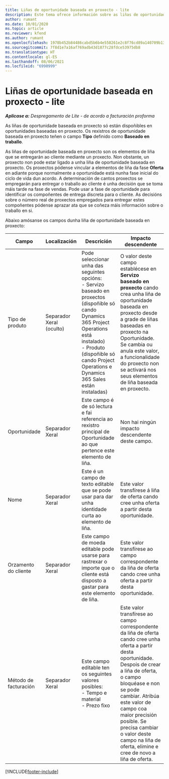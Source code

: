 ```yaml
---
title: Liñas de oportunidade baseada en proxecto - lite
description: Este tema ofrece información sobre as liñas de oportunidade baseadas en proxecto. (Pro)
author: rumant
ms.date: 10/01/2020
ms.topic: article
ms.reviewer: kfend
ms.author: rumant
ms.openlocfilehash: 1978b452b84486cabd5b6b4e550261e2c8f76cd89a140709b137ac184c8967c1
ms.sourcegitcommit: 7f8d1e7a16af769adb43d1877c28fdce53975db8
ms.translationtype: HT
ms.contentlocale: gl-ES
ms.lasthandoff: 08/06/2021
ms.locfileid: "6998999"
---
```

# <a name="project-based-opportunity-lines---lite"></a>Liñas de oportunidade baseada en proxecto - lite

_**Aplícase a:** Despregamento de Lite - de acordo a facturación proforma_

As liñas de oportunidade baseada en proxecto só están dispoñibles en oportunidades baseadas en proxecto. Os rexistros de oportunidade baseada en proxecto teñen o campo **Tipo** definido como **Baseado en traballo**.

As liñas de oportunidade baseada en proxecto son os elementos de liña que se entregarán ao cliente mediante un proxecto. Non obstante, un proxecto non pode estar ligado a unha liña de oportunidade baseada en proxecto. Os proxectos pódense vincular a elementos de liña da fase **Oferta** en adiante porque normalmente a oportunidade está nunha fase inicial do ciclo de vida dun acordo. A determinación de cantos proxectos se empregarán para entregar o traballo ao cliente é unha decisión que se toma máis tarde na fase de vendas. Pode usar a fase de oportunidade para identificar os compoñentes de entrega discreta para o cliente. As decisións sobre o número real de proxectos empregados para entregar estes compoñentes pódense aprazar ata que se coñeza máis información sobre o traballo en si.

Abaixo amósanse os campos dunha liña de oportunidade baseada en proxecto:

| **Campo** | **Localización** | **Descrición** | **Impacto descendente** |
| --- | --- | --- | --- |
| Tipo de produto | Separador Xeral (oculto) | Pode seleccionar unha das seguintes opcións:</br>- Servizo baseado en proxectos (dispoñible só cando Dynamics 365 Project Operations está instalado)</br>- Produto (dispoñible só cando Project Operations e Dynamics 365 Sales están instaladas) | O valor deste campo establécese en **Servizo baseado en proxecto** cando crea unha liña de oportunidade baseada en proxecto desde a grade de liñas baseadas en proxecto na Oportunidade. <br> Se cambia ou anula este valor, a funcionalidade do proxecto non se activará nos seus elementos de liña baseada en proxecto. |
| Oportunidade | Separador Xeral | Este campo é de só lectura e fai referencia ao rexistro principal de Oportunidade ao que pertence este elemento de liña. | Non hai ningún impacto descendente deste campo. |
| Nome | Separador Xeral | Este é un campo de texto editable que se pode usar para dar unha identidade curta ao elemento de liña. | Este valor transfírese á liña de oferta cando cree unha oferta a partir desta oportunidade. |
| Orzamento do cliente | Separador Xeral | Este campo de moeda editable pode usarse para rastrexar o importe que o cliente está disposto a gastar para este elemento de liña. | Este valor transfírese ao campo correspondente da liña de oferta cando cree unha oferta a partir desta oportunidade. |
| Método de facturación | Separador Xeral | Este campo editable ten os seguintes valores posibles:</br>- Tempo e material</br>- Prezo fixo | Este valor transfírese ao campo correspondente da liña de oferta cando cree unha oferta a partir desta oportunidade. Despois de crear a liña de oferta, o campo bloquéase e non se pode cambiar. Atribúa este valor de campo coa maior precisión posible. Se precisa cambiar o valor deste campo na liña de oferta, elimine e cree de novo a liña de oferta. |


[!INCLUDE[footer-include](../../includes/footer-banner.md)]